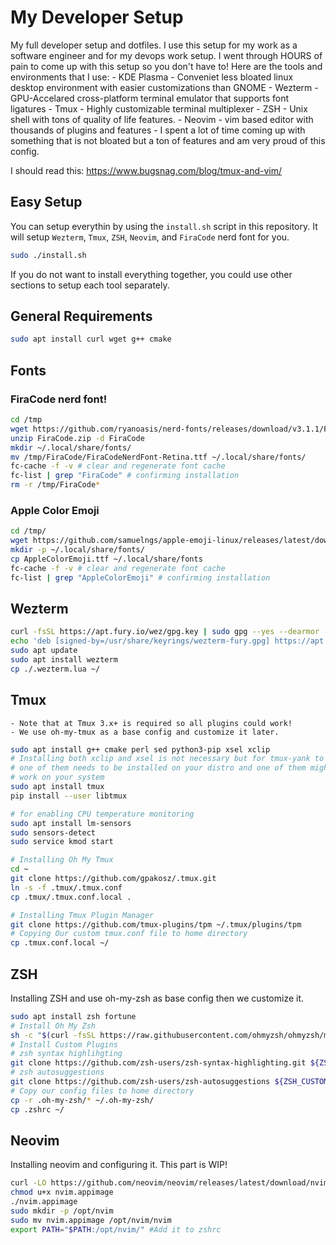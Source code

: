 # My Developer Setup

My full developer setup and dotfiles. I use this setup for my work as a software
engineer and for my devops work setup. I went through HOURS of pain to come up with
this setup so you don't have to! Here are the tools and environments that I use: - KDE Plasma - Conveniet less bloated linux desktop environment with easier
customizations than GNOME - Wezterm - GPU-Accelared cross-platform terminal emulator that supports font ligatures - Tmux - Highly customizable terminal multiplexer - ZSH - Unix shell with tons of quality of life features. - Neovim - vim based editor with thousands of plugins and features - I spent a lot of time coming up with something that is not bloated but
a ton of features and am very proud of this config.

I should read this:
https://www.bugsnag.com/blog/tmux-and-vim/

## Easy Setup

You can setup everythin by using the `install.sh` script in this repository. It will
setup `Wezterm`, `Tmux`, `ZSH`, `Neovim`, and `FiraCode` nerd font for you.
```bash
sudo ./install.sh
```

If you do not want to install everything together, you could use other sections to
setup each tool separately.

## General Requirements

```bash
sudo apt install curl wget g++ cmake
```

## Fonts

### FiraCode nerd font!

```bash
cd /tmp
wget https://github.com/ryanoasis/nerd-fonts/releases/download/v3.1.1/FiraCode.zip
unzip FiraCode.zip -d FiraCode
mkdir ~/.local/share/fonts/
mv /tmp/FiraCode/FiraCodeNerdFont-Retina.ttf ~/.local/share/fonts/
fc-cache -f -v # clear and regenerate font cache
fc-list | grep "FiraCode" # confirming installation
rm -r /tmp/FiraCode*
```

### Apple Color Emoji

```bash
cd /tmp/
wget https://github.com/samuelngs/apple-emoji-linux/releases/latest/download/AppleColorEmoji.ttf
mkdir -p ~/.local/share/fonts/
cp AppleColorEmoji.ttf ~/.local/share/fonts
fc-cache -f -v # clear and regenerate font cache
fc-list | grep "AppleColorEmoji" # confirming installation
```

## Wezterm

```bash
curl -fsSL https://apt.fury.io/wez/gpg.key | sudo gpg --yes --dearmor -o /usr/share/keyrings/wezterm-fury.gpg
echo 'deb [signed-by=/usr/share/keyrings/wezterm-fury.gpg] https://apt.fury.io/wez/ * *' | sudo tee /etc/apt/sources.list.d/wezterm.list
sudo apt update
sudo apt install wezterm
cp ./.wezterm.lua ~/
```

## Tmux

    - Note that at Tmux 3.x+ is required so all plugins could work!
    - We use oh-my-tmux as a base config and customize it later.

```bash
sudo apt install g++ cmake perl sed python3-pip xsel xclip
# Installing both xclip and xsel is not necessary but for tmux-yank to work
# one of them needs to be installed on your distro and one of them might not
# work on your system
sudo apt install tmux
pip install --user libtmux

# for enabling CPU temperature monitoring
sudo apt install lm-sensors
sudo sensors-detect
sudo service kmod start

# Installing Oh My Tmux
cd ~
git clone https://github.com/gpakosz/.tmux.git
ln -s -f .tmux/.tmux.conf
cp .tmux/.tmux.conf.local .

# Installing Tmux Plugin Manager
git clone https://github.com/tmux-plugins/tpm ~/.tmux/plugins/tpm
# Copying Our custom tmux.conf file to home directory
cp .tmux.conf.local ~/
```

## ZSH

Installing ZSH and use oh-my-zsh as base config then we customize it.

```bash
sudo apt install zsh fortune
# Install Oh My Zsh
sh -c "$(curl -fsSL https://raw.githubusercontent.com/ohmyzsh/ohmyzsh/master/tools/install.sh)"
# Install Custom Plugins
# zsh syntax highlihgting
git clone https://github.com/zsh-users/zsh-syntax-highlighting.git ${ZSH_CUSTOM:-~/.oh-my-zsh/custom}/plugins/zsh-syntax-highlighting
# zsh autosuggestions
git clone https://github.com/zsh-users/zsh-autosuggestions ${ZSH_CUSTOM:-~/.oh-my-zsh/custom}/plugins/zsh-autosuggestions
# Copy our config files to home directory
cp -r .oh-my-zsh/* ~/.oh-my-zsh/
cp .zshrc ~/
```

## Neovim

Installing neovim and configuring it.
This part is WIP!

```bash
curl -LO https://github.com/neovim/neovim/releases/latest/download/nvim.appimage
chmod u+x nvim.appimage
./nvim.appimage
sudo mkdir -p /opt/nvim
sudo mv nvim.appimage /opt/nvim/nvim
export PATH="$PATH:/opt/nvim/" #Add it to zshrc
```
